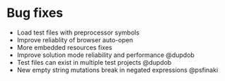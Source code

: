 # Bug fixes

- Load test files with preprocessor symbols
- Improve reliablity of browser auto-open
- More embedded resources fixes
- Improve solution mode reliability and performance @dupdob
- Test files can exist in multiple test projects @dupdob 
- New empty string mutations break in negated expressions @psfinaki
